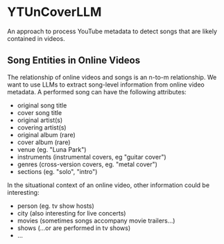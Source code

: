 # YTUnCoverLLM
An approach to process YouTube metadata to detect songs that are likely contained in videos.

## Song Entities in Online Videos

The relationship of online videos and songs is an n-to-m relationship. We want to use LLMs to extract song-level information from online video metadata. A performed song can have the following attributes:
- original song title
- cover song title
- original artist(s)
- covering artist(s)
- original album (rare)
- cover album (rare)
- venue (eg. "Luna Park")
- instruments (instrumental covers, eg "guitar cover")
- genres (cross-version covers, eg. "metal cover")
- sections (eg. "solo", "intro")

In the situational context of an online video, other information could be interesting:
- person (eg. tv show hosts)
- city (also interesting for live concerts)
- movies (sometimes songs accompany movie trailers...)
- shows (...or are performed in tv shows)
- ...
